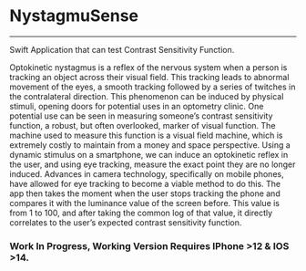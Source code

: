 # NystagmuSense

--- 

Swift Application that can test Contrast Sensitivity Function.

Optokinetic nystagmus is a reflex of the nervous system when a person is tracking an object‬
‭across their visual field. This tracking leads to abnormal movement of the eyes, a smooth tracking‬
‭followed by a series of twitches in the contralateral direction. This phenomenon can be induced by‬
‭physical stimuli, opening doors for potential uses in an optometry clinic. One potential use can be seen in‬
‭measuring someone’s contrast sensitivity function, a robust, but often overlooked, marker of visual‬
‭function. The machine used to measure this function is a visual field machine, which is extremely costly‬
‭to maintain from a money and space perspective. Using a dynamic stimulus on a smartphone, we can‬
‭induce an optokinetic reflex in the user, and using eye tracking, measure the exact point they are no longer‬
‭induced. Advances in camera technology, specifically on mobile phones, have allowed for eye tracking to‬
‭become a viable method to do this. The app then takes the moment when the user stops tracking the‬
‭phone and compares it with the luminance value of the screen before. This value is from 1 to 100, and‬
‭after taking the common log of that value, it directly correlates to the user’s expected contrast sensitivity‬
‭function.‬


### Work In Progress, Working Version Requires IPhone >12 & IOS >14. 
